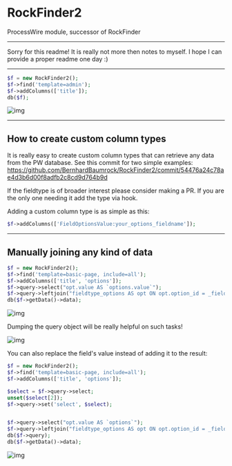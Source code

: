 # RockFinder2

ProcessWire module, successor of RockFinder



---

Sorry for this readme! It is really not more then notes to myself. I hope I can provide a proper readme one day :)

---


```php
$f = new RockFinder2();
$f->find('template=admin');
$f->addColumns(['title']);
db($f);
```
![img](https://i.imgur.com/0LaTBxO.png)

---

## How to create custom column types

It is really easy to create custom column types that can retrieve any data from the PW database. See this commit for two simple examples: https://github.com/BernhardBaumrock/RockFinder2/commit/54476a24c78ae4d3b6d00f8adfb2c8cd9d764b9d

If the fieldtype is of broader interest please consider making a PR. If you are the only one needing it add the type via hook.

Adding a custom column type is as simple as this:

```php
$f->addColumns(['FieldOptionsValue:your_options_fieldname']);
```

---

## Manually joining any kind of data

```php
$f = new RockFinder2();
$f->find('template=basic-page, include=all');
$f->addColumns(['title', 'options']);
$f->query->select("opt.value AS `options.value`");
$f->query->leftjoin("fieldtype_options AS opt ON opt.option_id = _field_options.data");
db($f->getData()->data);
```
![img](https://i.imgur.com/Q3vmS2v.png)

Dumping the query object will be really helpful on such tasks!

![img](https://i.imgur.com/oF0mGyf.png)

You can also replace the field's value instead of adding it to the result:

```php
$f = new RockFinder2();
$f->find('template=basic-page, include=all');
$f->addColumns(['title', 'options']);

$select = $f->query->select;
unset($select[2]);
$f->query->set('select', $select);


$f->query->select("opt.value AS `options`");
$f->query->leftjoin("fieldtype_options AS opt ON opt.option_id = _field_options.data");
db($f->query);
db($f->getData()->data);
```

![img](https://i.imgur.com/5OxQkbm.png)
